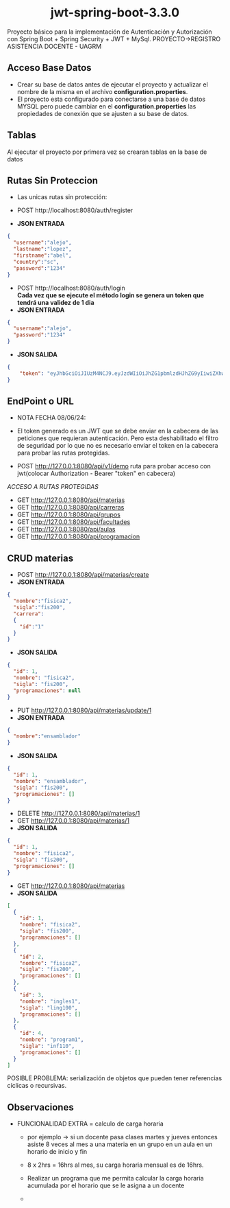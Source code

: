 
<h1 align="center"> jwt-spring-boot-3.3.0 </h1>
Proyecto básico para la implementación de Autenticación y Autorización con Spring Boot + Spring Security + JWT + MySql.
 PROYECTO->REGISTRO ASISTENCIA DOCENTE - UAGRM

## Acceso Base Datos
* Crear su base de datos antes de ejecutar el proyecto y actualizar el nombre de la misma en el archivo **configuration.properties**. 
* El proyecto esta configurado para conectarse a una base de datos MYSQL pero puede cambiar en el **configuration.properties** las propiedades de conexión que se ajusten a su base de datos. 

## Tablas

Al ejecutar el proyecto por primera vez se crearan tablas en la base de datos
 

## Rutas Sin Proteccion
* Las unicas rutas sin protección:


* POST http://localhost:8080/auth/register

* **JSON ENTRADA**
```json
{
  "username":"alejo",
  "lastname":"lopez",
  "firstname":"abel",
  "country":"sc",
  "password":"1234"
}
```

* POST http://localhost:8080/auth/login  
  **Cada vez que se ejecute el método login se genera un token que tendrá una validez de 1 dia**
* **JSON ENTRADA**
```json
{
  "username":"alejo",
  "password":"1234"
}
```
* **JSON SALIDA**
```json
{
    "token": "eyJhbGciOiJIUzM4NCJ9.eyJzdWIiOiJhZG1pbmlzdHJhZG9yIiwiZXhwIjoxNjc1NTcwOTkzfQ.TdjXBEVgSxsPvScrQwhs3Fuwj-bTo_KO3LYckXJ0Fsoi_rDfA9KHPf9w0wdFEA7a"
}
```

## EndPoint o URL
* NOTA FECHA 08/06/24:
* El token generado es un JWT que se debe enviar en la cabecera de las peticiones que requieran autenticación.
  Pero esta deshabilitado el filtro de seguridad por lo que no es necesario enviar el token en la cabecera para probar las rutas protegidas.

* POST http://127.0.0.1:8080/api/v1/demo ruta para probar acceso con jwt(colocar Authorization - Bearer "token" en cabecera) 

*ACCESO A RUTAS PROTEGIDAS* 
* GET http://127.0.0.1:8080/api/materias
* GET http://127.0.0.1:8080/api/carreras
* GET http://127.0.0.1:8080/api/grupos
* GET http://127.0.0.1:8080/api/facultades
* GET http://127.0.0.1:8080/api/aulas
* GET http://127.0.0.1:8080/api/programacion



## CRUD materias 


* POST http://127.0.0.1:8080/api/materias/create
* **JSON ENTRADA**
```json
{
  "nombre":"fisica2",
  "sigla":"fis200",
  "carrera":
  {
    "id":"1"
  }
}
```
* **JSON SALIDA**
```json
{
  "id": 1,
  "nombre": "fisica2",
  "sigla": "fis200",
  "programaciones": null
}
```
* PUT http://127.0.0.1:8080/api/materias/update/1 
* **JSON ENTRADA**
```json
{
  "nombre":"ensamblador"
}
```
* **JSON SALIDA**
```json
{
  "id": 1,
  "nombre": "ensamblador",
  "sigla": "fis200",
  "programaciones": []
}
```
* DELETE http://127.0.0.1:8080/api/materias/1
* GET http://127.0.0.1:8080/api/materias/1
* **JSON SALIDA**
```json
{
  "id": 1,
  "nombre": "fisica2",
  "sigla": "fis200",
  "programaciones": []
}
```
* GET http://127.0.0.1:8080/api/materias
* **JSON SALIDA**
```json
[
  {
    "id": 1,
    "nombre": "fisica2",
    "sigla": "fis200",
    "programaciones": []
  },
  {
    "id": 2,
    "nombre": "fisica2",
    "sigla": "fis200",
    "programaciones": []
  },
  {
    "id": 3,
    "nombre": "ingles1",
    "sigla": "ling100",
    "programaciones": []
  },
  {
    "id": 4,
    "nombre": "program1",
    "sigla": "inf110",
    "programaciones": []
  }
]
```
POSIBLE PROBLEMA: serialización de objetos que pueden tener referencias cíclicas o recursivas.
## Observaciones

* FUNCIONALIDAD EXTRA = calculo de carga horaria

  * por ejemplo -> si un docente pasa clases martes y jueves entonces asiste 8 veces al mes a una materia en un grupo en un aula en un horario de inicio y fin
  * 8 x 2hrs = 16hrs al mes, su carga horaria mensual es de 16hrs.
  
  * Realizar un programa que me permita calcular la carga horaria acumulada por el horario que se le asigna a un docente
  * 
   
